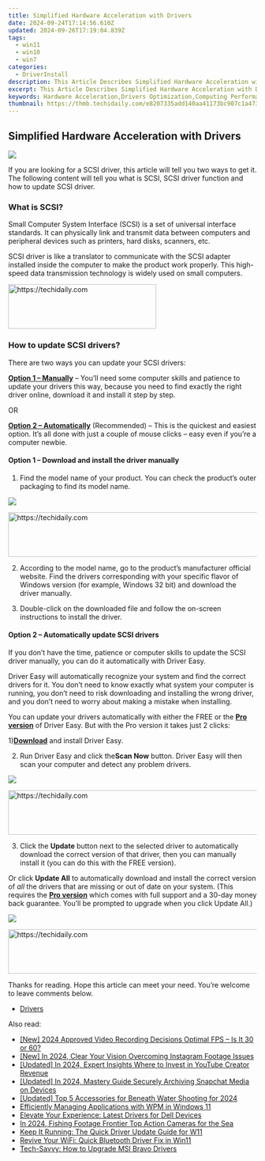 ```yaml
---
title: Simplified Hardware Acceleration with Drivers
date: 2024-09-24T17:14:56.610Z
updated: 2024-09-26T17:19:04.839Z
tags:
  - win11
  - win10
  - win7
categories:
  - DriverInstall
description: This Article Describes Simplified Hardware Acceleration with Drivers
excerpt: This Article Describes Simplified Hardware Acceleration with Drivers
keywords: Hardware Acceleration,Drivers Optimization,Computing Performance Boosters,Hardware Overclocking,System Speed Enhancement,Graphics Card Performance,Computer Optimization Tips
thumbnail: https://thmb.techidaily.com/e8207335add140aa41173bc907c1a473d602bd8fa2c8281dbf1ed71dadcf9f50.jpg
---
```


## Simplified Hardware Acceleration with Drivers

![](https://images.drivereasy.com/wp-content/uploads/2019/04/4-1024x779.jpg)

 If you are looking for a SCSI driver, this article will tell you two ways to get it.  
 The following content will tell you what is SCSI, SCSI driver function and how to update SCSI driver.

### What is SCSI?

 Small Computer System Interface (SCSI) is a set of universal interface standards. It can physically link and transmit data between computers and peripheral devices such as printers, hard disks, scanners, etc.

 SCSI driver is like a translator to communicate with the SCSI adapter installed inside the computer to make the product work properly. This high-speed data transmission technology is widely used on small computers.

<!-- affiliate ads begin -->
<a href="https://aligracehair.sjv.io/c/5597632/1934288/19272" target="_top" id="1934288">
  <img src="//a.impactradius-go.com/display-ad/19272-1934288" border="0" alt="https://techidaily.com" width="300" height="90"/>
</a>
<img height="0" width="0" src="https://aligracehair.sjv.io/i/5597632/1934288/19272" style="position:absolute;visibility:hidden;" border="0" />
<!-- affiliate ads end -->

### How to update SCSI drivers?

There are two ways you can update your SCSI drivers:

[**Option 1 – Manually**](#op1) – You’ll need some computer skills and patience to update your drivers this way, because you need to find exactly the right driver online, download it and install it step by step.

OR

[**Option 2 – Automatically**](#op2) (Recommended) – This is the quickest and easiest option. It’s all done with just a couple of mouse clicks – easy even if you’re a computer newbie.

#### Option 1 – Download and install the driver manually

 1) Find the model name of your product. You can check the product’s outer packaging to find its model name.

![](https://images.drivereasy.com/wp-content/uploads/2019/04/3-1024x779.jpg)

<!-- affiliate ads begin -->
<a href="https://arkmc.pxf.io/c/5597632/352557/5172" target="_top" id="352557">
  <img src="//a.impactradius-go.com/display-ad/5172-352557" border="0" alt="https://techidaily.com" width="720" height="90"/>
</a>
<img height="0" width="0" src="https://arkmc.pxf.io/i/5597632/352557/5172" style="position:absolute;visibility:hidden;" border="0" />
<!-- affiliate ads end -->

 2) According to the model name, go to the product’s manufacturer official website. Find the drivers corresponding with your specific flavor of Windows version (for example, Windows 32 bit) and download the driver manually.

 3) Double-click on the downloaded file and follow the on-screen instructions to install the driver.

#### Option 2 – Automatically update SCSI drivers

 If you don’t have the time, patience or computer skills to update the SCSI driver manually, you can do it automatically with Driver Easy.

 Driver Easy will automatically recognize your system and find the correct drivers for it. You don’t need to know exactly what system your computer is running, you don’t need to risk downloading and installing the wrong driver, and you don’t need to worry about making a mistake when installing.

 You can update your drivers automatically with either the FREE or the [**Pro version**](https://tools.techidaily.com/drivereasy/download/) of Driver Easy. But with the Pro version it takes just 2 clicks:

 1)[**Download**](https://tools.techidaily.com/drivereasy/download/) and install Driver Easy.

 2) Run Driver Easy and click the**Scan Now** button. Driver Easy will then scan your computer and detect any problem drivers.

![](https://images.drivereasy.com/wp-content/uploads/2019/04/Snap67-4.jpg)

<!-- affiliate ads begin -->
<a href="https://imp.i110150.net/c/5597632/798161/11305" target="_top" id="798161">
  <img src="//a.impactradius-go.com/display-ad/11305-798161" border="0" alt="https://techidaily.com" width="728" height="90"/>
</a>
<img height="0" width="0" src="https://imp.i110150.net/i/5597632/798161/11305" style="position:absolute;visibility:hidden;" border="0" />
<!-- affiliate ads end -->

 3) Click the **Update**  button next to the selected driver to automatically download the correct version of that driver, then you can manually install it (you can do this with the FREE version).

 Or click **Update All** to automatically download and install the correct version of _all_ the drivers that are missing or out of date on your system. (This requires the **[Pro version](https://tools.techidaily.com/drivereasy/download/)**  which comes with full support and a 30-day money back guarantee. You’ll be prompted to upgrade when you click Update All.)

![](https://images.drivereasy.com/wp-content/uploads/2019/04/Snap810.jpg)

<!-- affiliate ads begin -->
<a href="https://unicoeye.pxf.io/c/5597632/2134224/18498" target="_top" id="2134224">
  <img src="//a.impactradius-go.com/display-ad/18498-2134224" border="0" alt="https://techidaily.com" width="728" height="90"/>
</a>
<img height="0" width="0" src="https://unicoeye.pxf.io/i/5597632/2134224/18498" style="position:absolute;visibility:hidden;" border="0" />
<!-- affiliate ads end -->

 Thanks for reading. Hope this article can meet your need. You’re welcome to leave comments below.

* [Drivers](https://tools.techidaily.com/drivereasy/download/)

<ins class="adsbygoogle"
     style="display:block"
     data-ad-format="autorelaxed"
     data-ad-client="ca-pub-7571918770474297"
     data-ad-slot="1223367746"></ins>

<ins class="adsbygoogle"
     style="display:block"
     data-ad-client="ca-pub-7571918770474297"
     data-ad-slot="8358498916"
     data-ad-format="auto"
     data-full-width-responsive="true"></ins>

<span class="atpl-alsoreadstyle">Also read:</span>
<div><ul>
<li><a href="https://screen-activity-recording.techidaily.com/new-2024-approved-video-recording-decisions-optimal-fps-is-it-30-or-60/"><u>[New] 2024 Approved Video Recording Decisions Optimal FPS – Is It 30 or 60?</u></a></li>
<li><a href="https://instagram-clips.techidaily.com/new-in-2024-clear-your-vision-overcoming-instagram-footage-issues/"><u>[New] In 2024, Clear Your Vision Overcoming Instagram Footage Issues</u></a></li>
<li><a href="https://facebook-video-footage.techidaily.com/updated-in-2024-expert-insights-where-to-invest-in-youtube-creator-revenue/"><u>[Updated] In 2024, Expert Insights Where to Invest in YouTube Creator Revenue</u></a></li>
<li><a href="https://snapchat-videos.techidaily.com/updated-in-2024-mastery-guide-securely-archiving-snapchat-media-on-devices/"><u>[Updated] In 2024, Mastery Guide Securely Archiving Snapchat Media on Devices</u></a></li>
<li><a href="https://fox-direct.techidaily.com/updated-top-5-accessories-for-beneath-water-shooting-for-2024/"><u>[Updated] Top 5 Accessories for Beneath Water Shooting for 2024</u></a></li>
<li><a href="https://windows11.techidaily.com/efficiently-managing-applications-with-wpm-in-windows-11/"><u>Efficiently Managing Applications with WPM in Windows 11</u></a></li>
<li><a href="https://driver-install.techidaily.com/elevate-your-experience-latest-drivers-for-dell-devices/"><u>Elevate Your Experience: Latest Drivers for Dell Devices</u></a></li>
<li><a href="https://fox-links.techidaily.com/in-2024-fishing-footage-frontier-top-action-cameras-for-the-sea/"><u>In 2024, Fishing Footage Frontier Top Action Cameras for the Sea</u></a></li>
<li><a href="https://driver-install.techidaily.com/keep-it-running-the-quick-driver-update-guide-for-w11/"><u>Keep It Running: The Quick Driver Update Guide for W11</u></a></li>
<li><a href="https://driver-install.techidaily.com/revive-your-wifi-quick-bluetooth-driver-fix-in-win11/"><u>Revive Your WiFi: Quick Bluetooth Driver Fix in Win11</u></a></li>
<li><a href="https://driver-install.techidaily.com/tech-savvy-how-to-upgrade-msi-bravo-drivers/"><u>Tech-Savvy: How to Upgrade MSI Bravo Drivers</u></a></li>
</ul></div>


